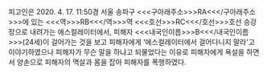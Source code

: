 피고인은 2020. 4. 17. 11:50경 서울 송파구 <<<구아래주소>>>RA<<</구아래주소>>>에 있는 <<<역>>>RB<<</역>>>역 <<<호선>>>RC<<</호선>>>호선 승강장으로 내려가는 에스컬레이터에서, 피해자 <<<내국인이름>>>B<<</내국인이름>>>(24세)이 걸어가는 것을 보고 피해자에게 ‘에스컬레이터에서 걸어다니지 말라'고 이야기하였으나 피해자가 무슨 말을 하냐고 되물었다는 이유로 피해자에게 욕설을 하면서 양손으로 피해자의 멱살과 몸을 잡아 피해자를 폭행하였다.